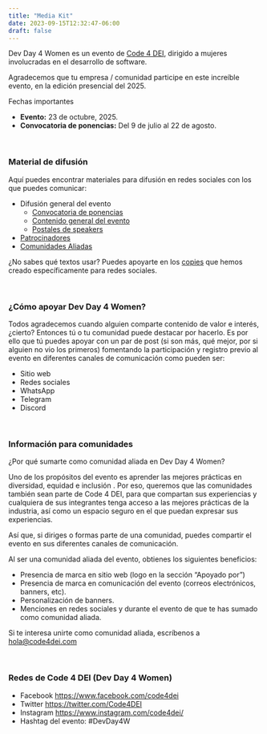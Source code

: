 ```yaml
---
title: "Media Kit"
date: 2023-09-15T12:32:47-06:00
draft: false
---
```


Dev Day 4 Women es un evento de <a href="https://code4dei.com/" target="_blank">Code 4 DEI</a>, dirigido a mujeres involucradas en el desarrollo de software.

Agradecemos que tu empresa / comunidad participe en este increíble evento, en la edición presencial del 2025.

Fechas importantes

* **Evento:**  23 de octubre, 2025.
* **Convocatoria de ponencias:** Del 9 de julio al 22 de agosto.

<br>

### Material de difusión

Aquí puedes encontrar materiales para difusión en redes sociales con los que puedes comunicar:

* Difusión general del evento
  - <a href="https://drive.google.com/drive/folders/1pTc2b30Zzd2LgA3dSqM4LtC_KbfDiszm?usp=sharing" target="_blank">Convocatoria de ponencias</a>
  - <a href="https://drive.google.com/drive/folders/1pUY-JWbdeP1v3X3yQcMYVh6vLDR_p3oY?usp=drive_link" target="_blank">Contenido general del evento</a>
  - <a href="https://drive.google.com/drive/folders/1vG7cVDm_LzwZhNwQu-wfvZ2d4xdNvz4J?usp=drive_link" target="_blank">Postales de speakers</a>
* <a href="https://drive.google.com/drive/folders/1_ckYjpuLPrOQpHkdEYFZnNYDrkly3Sv0?usp=drive_link" target="_blank">Patrocinadores</a>
* <a href="https://drive.google.com/drive/folders/1VqEb0Aui4DvPq_VTSIIuk2pq5wkIsjzo?usp=drive_link" target="_blank">Comunidades Aliadas</a>

¿No sabes qué textos usar? Puedes apoyarte en los <a href="https://docs.google.com/document/d/1HHFb4bhoyFEjyRQK9RiyX-Mb9QSh6b6aDWtsyYUjxug/edit?usp=sharing" target="_blank">copies</a> que hemos creado específicamente para redes sociales.

<br>

### ¿Cómo apoyar Dev Day 4 Women?

Todos agradecemos cuando alguien comparte contenido de valor e interés, ¿cierto? Entonces tú o tu comunidad puede destacar por hacerlo.
Es por ello que tú puedes apoyar con un par de post (si son más, qué mejor, por si alguien no vio los primeros) fomentando la participación y registro previo al evento en diferentes canales de comunicación como pueden ser:

* Sitio web
* Redes sociales
* WhatsApp
* Telegram
* Discord

<br>

### Información para comunidades

¿Por qué sumarte como comunidad aliada en Dev Day 4 Women?

Uno de los propósitos del evento es aprender las mejores prácticas en diversidad, equidad e inclusión . Por eso, queremos que las comunidades también sean parte de Code 4 DEI, para que compartan sus experiencias y cualquiera de sus integrantes tenga acceso a las mejores prácticas de la industria, así como un espacio seguro en el que puedan expresar sus experiencias.

Así que, si diriges o formas parte de una comunidad, puedes compartir el evento en sus diferentes canales de comunicación.

Al ser una comunidad aliada del evento, obtienes los siguientes beneficios:

* Presencia de marca en sitio web (logo en la sección “Apoyado por”)
* Presencia de marca en comunicación del evento (correos electrónicos, banners, etc).
* Personalización de banners.
* Menciones en redes sociales y durante el evento de que te has sumado como comunidad aliada.

Si te interesa unirte como comunidad aliada, escríbenos a hola@code4dei.com 

<br>

### Redes de Code 4 DEI (Dev Day 4 Women)

* Facebook https://www.facebook.com/code4dei
* Twitter https://twitter.com/Code4DEI
* Instagram https://www.instagram.com/code4dei/
* Hashtag del evento: #DevDay4W

